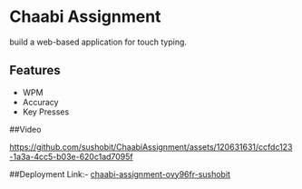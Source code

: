 # Chaabi Assignment

build a web-based application for touch typing.

## Features
- WPM
- Accuracy
- Key Presses

##Video 


https://github.com/sushobit/ChaabiAssignment/assets/120631631/ccfdc123-1a3a-4cc5-b03e-620c1ad7095f

##Deployment Link:- [chaabi-assignment-ovy96fr-sushobit](https://chaabi-assignment-ovy96fpzr-sushobit.vercel.app)
